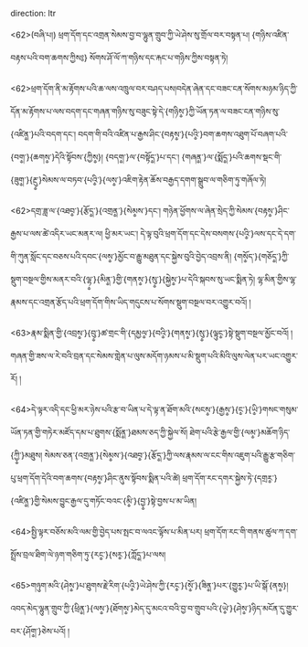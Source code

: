 direction: ltr

<62>(བཞི་པ།) ཕྲག་དོག་དང་འགྲན་སེམས་བྱ་བ་ལྷུན་གྲུབ་ཀྱི་ཡེ་ཤེས་སུ་གྲོལ་བར་བསྟན་པ། {གཉིས་འཛིན་བརྟས་པའི་བག་ཆགས་ཀྱིས༔} སོགས་ཤོ་ལོ་ཀ་གཉིས་དང་རྐང་པ་གཉིས་ཀྱིས་བསྟན་ཏེ། 

<62>ཕྲག་དོག་ནི་མ་རྟོགས་པའི་ཆ་ལས་འཁྲུལ་བར་བཤད་པས།བདེན་ཞེན་དང་བཟང་ངན་སོགས་མཉམ་ཉིད་ཀྱི་དོན་མ་རྟོགས་པ་ལས་བདག་དང་གཞན་གཉིས་སུ་བཟུང་སྟེ་དེ་{གཉིས༵་}ཀྱི་ཡོན་ཏན་ལ་བཟང་ངན་གཉིས་སུ་{འཛིན༵་}པའི་བདག་དང་། བདག་གི་བའི་འཛིན་པ་རྒྱས་ཤིང་{བརྟས༵་}{པའི༵་}བག་ཆགས་འཐུག་པོ་བཞག་པའི་{བག༵་}{ཆགས༵་}དེའི་སྟོབས་{ཀྱིས༵}། {བདག༵་}ལ་{བསྟོད༵་}པ་དང་། {གཞན༵་}ལ་{སྨོད༵་}པའི་ཆགས་སྡང་གི་{ཟུག༵་}{རྔུ༵་}སེམས་ལ་བཏབ་{པའི༵་}{ལས༵་}འཇིག་རྟེན་ཆོས་བརྒྱད་དགག་སྒྲུབ་ལ་གཅིག་ཏུ་གཞོལ་ཏེ། 

<62>དགྲ་ཟླ་ལ་{འཐབ༵་}{རྩོད༵་}{འགྲན༵་}{སེམ༵ས་}དང་། གཉེན་ཕྱོགས་ལ་ཞེན་སྲེད་ཀྱི་སེམས་{བརྟས༵་}ཤིང་རྒྱས་པ་ལས་ཚེ་འདིར་ཡང་མནར་ལ། ཕྱི་མར་ཡང་། དེ་ལྟ་བུའི་ཕྲག་དོག་དང་དེས་བསགས་{པའི༵་}ལས་དང་དེ་དག་གི་ཀུན་སློང་དང་བཅས་པའི་དབང་{ལས༵་}མྱོང་བ་རྒྱུ་མཐུན་དང་སྐྱེས་བུའི་བྱེད་འབྲས་ནི། {གསོ༵ད་}{གཅོད༵་}ཀྱི་སྡུག་བསྔལ་གྱིས་མནར་བའི་{ལྷ༵་}{མིན༵་}གྱི་{གནས༵་}{སུ༵་}{སྐྱེས༵་}པ་དེའི་སྐབས་སུ་ཡང་སྨིན་ཏེ། ལྷ་མིན་གྱིས་ལྷ་རྣམས་དང་འགྲན་རྩོད་པའི་ཕྲག་དོག་གིས་ཡིད་གདུངས་པ་སོགས་སྡུག་བསྔལ་བར་འགྱུར་བའོ། ། 

<63>རྣམ་སྨིན་གྱི་{འབྲས༵་}{བུ༵་}ཚ་གྲང་གི་{དམྱལ༵་}{བའི༵་}{གནས༵་}{སུ༵་}{ལྟུང༵་}སྟེ་སྡུག་བསྔལ་མྱོང་བའོ། །གཞན་གྱི་ཟས་ལ་རེ་བའི་བྲན་དང་སེམས་གླེན་པ་ལུས་མདོག་ཉམས་པ་མི་སྡུག་པའི་མིའི་ལུས་ལེན་པར་ཡང་འགྱུར་རོ། །

<64>དེ་ལྟར་འདི་དང་ཕྱི་མར་ཉེས་པའི་རྩ་བ་ཡིན་པ་དེ་ལྟ་ན་ཐོག་མའི་{སངས༵་}{རྒྱས༵་}{ང༵་}{ཡི༵་}གསང་གསུམ་ཡོན་ཏན་གྱི་གཏེར་མཛོད་དམ་པ་ཐུགས་{སྨོན༵་}ཐམས་ཅད་ཀྱི་སྐྱེལ་སོ། ཐེག་པའི་རྩེ་རྒྱལ་གྱི་{ལམ༵་}མཆོག་ཉིད་{ཀྱི༵་}མཐུས།  སེམས་ཅན་{འགྲན༵་}{སེམ༵ས་}{འཐབ༵་}{རྩོད༵་}ཀྱི་ལས་རྣམས་ལ་ངང་གིས་འཇུག་པའི་རྒྱུ་རྩ་གཅིག་པུ་ཕྲག་དོག་དེའི་བག་ཆགས་{བརྟས༵་}ཤིང་ནུས་སྟོབས་སྨིན་པའི་ཚེ། ཕྲག་དོག་རང་དགར་སྐྱེས་ཏེ་{དགྲར༵་}{འཛིན༵་}གྱི་སེམས་བྱུང་རྒྱལ་དུ་གཏོང་བའང་{མི༵་}{བྱ༵་}སྟེ་བྱས་པ་མ་ཡིན། 

<64>སྤྱི་ལྟར་བཅོས་མའི་ལམ་གྱི་བྱེད་པས་སྤང་བ་ལའང་ལྟོས་པ་མིན་པར། ཕྲག་དོག་རང་གི་གནས་ཚུལ་ཀ་དག་སྤྲོས་བྲལ་ཐིག་ལེ་ཉག་གཅིག་ཏུ་{རང༵་}{སར༵་}{ཀློད༵་}པ་ལས། 

<65>གཉུག་མའི་{ཤེས༵་}པ་ཐུགས་རྗེ་རིག་{པའི༵་}ཡེ་ཤེས་ཀྱི་{རང༵་}{སོ༵་}{ཟིན༵་}པར་{གྱུར༵་}པ་ཡི་སྒོ་{ནས༵}། འབད་མེད་ལྷུན་གྲུབ་ཀྱི་{ཕྲིན༵་}{ལས༵་}{ཐོགས༵་}མེད་དུ་མངའ་བའི་བྱ་བ་གྲུབ་པའི་{ཡེ༵་}{ཤེས༵་}ཉིད་མངོན་དུ་གྱུར་བར་{ཤོག༵་}ཅེས་པའོ། །
